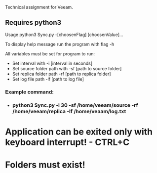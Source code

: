 Technical assignment for Veeam.

## Requires python3
Usage python3 Sync.py -[choosenFlag] [choosenValue]...

To display help message  run the program with flag -h

All variables must be set for program to run:
* Set interval with -i [interval in seconds]
* Set source folder path with -sf [path to source folder]
* Set replica folder path -rf [path to replica folder]
* Set log file path -lf [path to log file]
 ### Example command: 
 * ### python3 Sync.py -i 30 -sf /home/veeam/source -rf /home/veeam/replica -lf /home/veaam/log.txt
# Application can be exited only with keyboard interrupt! - CTRL+C
# Folders must exist!

